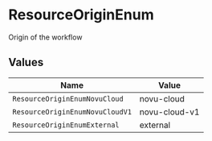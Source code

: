 # ResourceOriginEnum

Origin of the workflow


## Values

| Name                            | Value                           |
| ------------------------------- | ------------------------------- |
| `ResourceOriginEnumNovuCloud`   | novu-cloud                      |
| `ResourceOriginEnumNovuCloudV1` | novu-cloud-v1                   |
| `ResourceOriginEnumExternal`    | external                        |
